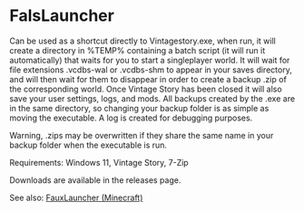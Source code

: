# FalsLauncher

Can be used as a shortcut directly to Vintagestory.exe, when run, it will create a directory in %TEMP% containing a batch script (it will run it automatically) that waits for you to start a singleplayer world. It will wait for file extensions .vcdbs-wal or .vcdbs-shm to appear in your saves directory, and will then wait for them to disappear in order to create a backup .zip of the corresponding world. Once Vintage Story has been closed it will also save your user settings, logs, and mods. All backups created by the .exe are in the same directory, so changing your backup folder is as simple as moving the executable. A log is created for debugging purposes.

Warning, .zips may be overwritten if they share the same name in your backup folder when the executable is run.

Requirements: Windows 11, Vintage Story, 7-Zip

Downloads are available in the releases page.

See also: [FauxLauncher (Minecraft)](https://github.com/daslyg/FauxLauncher)
